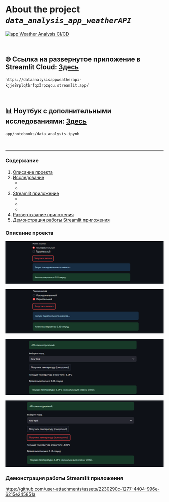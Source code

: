 
# About the project ***`data_analysis_app_weatherAPI`***

[![app Weather Analysis CI/CD](https://github.com/nikfilonenko/data_analysis_app_weatherAPI/actions/workflows/app_weather_analysis.yml/badge.svg)](https://github.com/nikfilonenko/data_analysis_app_weatherAPI/actions/workflows/app_weather_analysis.yml)

<br>

## 🌐 Ссылка на развернутое приложение в Streamlit Cloud: [Здесь](https://dataanalysisappweatherapi-kjje8rplqtbrfqz3rpzqcu.streamlit.app/)

`https://dataanalysisappweatherapi-kjje8rplqtbrfqz3rpzqcu.streamlit.app/`

<br>

## 📊 Ноутбук с дополнительными исследованиями: [Здесь](app/notebooks/data_analysis.ipynb)

`app/notebooks/data_analysis.ipynb`

<br>

-----

### Содержание

1. [Описание проекта](#01)
2. [Исследование](#02)
   - [](#021)
   - [](#022)
4. [Streamlit приложение](#03)
   - [](#031)
   - [](#032)
   - [](#033)
5. [Развертывание приложения](#04)
6. [Демонстрация работы Streamlit приложения](#05)

### Описание проекта <a name="01"></a>

![img_4.png](assets/img_4.png)

![img_1.png](assets/img_1.png)

![img_2.png](assets/img_2.png)

![img_3.png](assets/img_3.png)

### Демонстрация работы Streamlit приложения <a name="05"></a>



https://github.com/user-attachments/assets/2230290c-1277-4404-996e-6215e245851a

